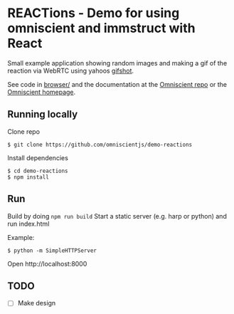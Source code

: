 # REACTions - Demo for using omniscient and immstruct with React

Small example application showing random images and making a gif of the reaction
via WebRTC using yahoos [gifshot](https://github.com/yahoo/gifshot/).

See code in [browser/](./browser) and the documentation at the
[Omniscient repo](https://github.com/omniscientjs/omniscient) or
the [Omniscient homepage](http://omniscientjs.github.io/).


## Running locally

Clone repo

```shell
$ git clone https://github.com/omniscientjs/demo-reactions
```


Install dependencies

```
$ cd demo-reactions
$ npm install
```

## Run

Build by doing `npm run build`
Start a static server (e.g. harp or python) and run index.html

Example:
```shell
$ python -m SimpleHTTPServer
```

Open http://localhost:8000

## TODO

- [ ] Make design
